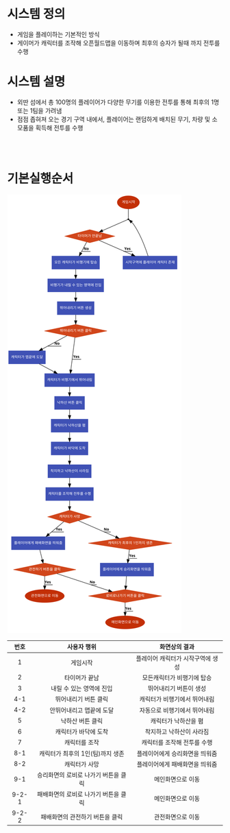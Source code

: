 # 시스템 정의
  - 게임을 플레이하는 기본적인 방식
  - 게이머가 캐릭터를 조작해 오픈월드맵을 이동하며 최후의 승자가 될때 까지 전투를 수행
  
# 시스템 설명
  - 외딴 섬에서 총 100명의 플레이어가 다양한 무기를 이용한 전투를 통해 최후의 1명 또는 1팀을 가려냄
  - 점점 좁혀져 오는 경기 구역 내에서, 플레이어는 랜덤하게 배치된 무기, 차량 및 소모품을 획득해 전투를 수행
<br>
<br>


# 기본실행순서
![NoImage](./Resource/system01.png)

번호 | 사용자 행위 | 화면상의 결과
:-------: | :-------: | :-------:
1 | 게임시작 | 플레이어 캐릭터가 시작구역에 생성
2 | 타이머가 끝남 | 모든캐릭터가 비행기에 탑승
3 | 내릴 수 있는 영역에 진입 | 뛰어내리기 버튼이 생성 
4-1 | 뛰어내리기 버튼 클릭 | 캐릭터가 비행기에서 뛰어내림
4-2 | 안뛰어내리고 맵끝에 도달 | 자동으로 비행기에서 뛰어내림 
5 | 낙하산 버튼 클릭 | 캐릭터가 낙하산을 폄
6 | 캐릭터가 바닥에 도착 | 착지하고 낙하산이 사라짐
7 | 캐릭터를 조작 | 캐릭터를 조작해 전투를 수행
8-1 | 캐릭터가 최후의 1인(팀)까지 생존 | 플레이어에게 승리화면을 띄워줌
8-2 | 캐릭터가 사망 | 플레이어에게 패배화면을 띄워줌
9-1 | 승리화면의 로비로 나가기 버튼을 클릭 | 메인화면으로 이동
9-2-1 | 패배화면의 로비로 나가기 버튼을 클릭 | 메인화면으로 이동
9-2-2 | 패배화면의 관전하기 버튼을 클릭 | 관전화면으로 이동
<br>
<br>